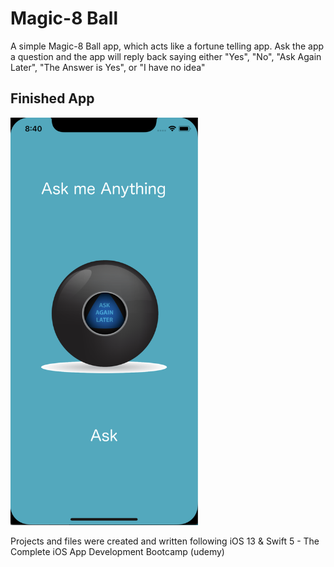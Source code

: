 

#  Magic-8 Ball

A simple Magic-8 Ball app, which acts like a fortune telling app. Ask the app a question and the app will reply back saying either "Yes", "No", "Ask Again Later", "The Answer is Yes", or "I have no idea"

## Finished App
<img src="https://github.com/GavinWon/Magic-8-Ball/blob/master/Magic-8-Ball.png" alt="Finished App" width=300>

Projects and files were created and written following iOS 13 & Swift 5 - The Complete iOS App Development Bootcamp (udemy)





